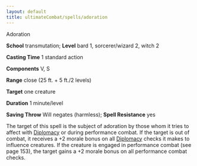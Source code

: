 ```yaml
---
layout: default
title: ultimateCombat/spells/adoration
---
```

Adoration

**School** transmutation; **Level** bard 1, sorcerer/wizard 2, witch 2

**Casting Time** 1 standard action

**Components** V, S

**Range** close (25 ft. + 5 ft./2 levels)

**Target** one creature

**Duration** 1 minute/level

**Saving Throw** Will negates (harmless); **Spell Resistance** yes

The target of this spell is the subject of adoration by those whom it tries to affect with [Diplomacy](skills/diplomacy#_diplomacy) or during performance combat. If the target is out of combat, it receives a +2 morale bonus on all [Diplomacy](skills/diplomacy#_diplomacy) checks it makes to influence creatures. If the creature is engaged in performance combat (see page 153), the target gains a +2 morale bonus on all performance combat checks.

